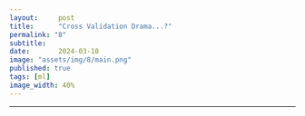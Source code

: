 ```yaml
---
layout:     post
title:      "Cross Validation Drama...?"
permalink: "8"
subtitle:   
date:       2024-03-10
image: "assets/img/8/main.png"
published: true
tags: [ml]
image_width: 40%
---
```




_____
